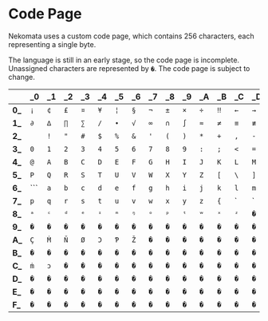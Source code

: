 # Code Page

Nekomata uses a custom code page, which contains 256 characters, each representing a single byte.

The language is still in an early stage, so the code page is incomplete. Unassigned characters are represented by `�`. The code page is subject to change.

|        | **_0** | **_1** | **_2** | **_3** | **_4** | **_5** | **_6** | **_7** | **_8** | **_9** | **_A** | **_B** | **_C** | **_D** | **_E** | **_F** |
| ------ | ------ | ------ | ------ | ------ | ------ | ------ | ------ | ------ | ------ | ------ | ------ | ------ | ------ | ------ | ------ | ------ |
| **0_** | `¡`    | `¢`    | `£`    | `¤`    | `¥`    | `¦`    | `§`    | `¬`    | `±`    | `×`    | `÷`    | `‼`    | `←`    | `→`    | `↔`    | `↕`    |
| **1_** | `∂`    | `∆`    | `∏`    | `∑`    | `∕`    | `∙`    | `√`    | `∞`    | `∩`    | `∫`    | `≈`    | `≠`    | `≡`    | `≢`    | `≤`    | `≥`    |
| **2_** | ` `    | `!`    | `"`    | `#`    | `$`    | `%`    | `&`    | `'`    | `(`    | `)`    | `*`    | `+`    | `,`    | `-`    | `.`    | `/`    |
| **3_** | `0`    | `1`    | `2`    | `3`    | `4`    | `5`    | `6`    | `7`    | `8`    | `9`    | `:`    | `;`    | `<`    | `=`    | `>`    | `?`    |
| **4_** | `@`    | `A`    | `B`    | `C`    | `D`    | `E`    | `F`    | `G`    | `H`    | `I`    | `J`    | `K`    | `L`    | `M`    | `N`    | `O`    |
| **5_** | `P`    | `Q`    | `R`    | `S`    | `T`    | `U`    | `V`    | `W`    | `X`    | `Y`    | `Z`    | `[`    | `\`    | `]`    | `^`    | `_`    |
| **6_** | ```    | `a`    | `b`    | `c`    | `d`    | `e`    | `f`    | `g`    | `h`    | `i`    | `j`    | `k`    | `l`    | `m`    | `n`    | `o`    |
| **7_** | `p`    | `q`    | `r`    | `s`    | `t`    | `u`    | `v`    | `w`    | `x`    | `y`    | `z`    | `{`    | `      | `      | `}`    | `~`    | `\n` |
| **8_** | `ᵃ`    | `ᶜ`    | `ᵈ`    | `ᵉ`    | `ᶦ`    | `ᵐ`    | `ᵑ`    | `ᵒ`    | `ᵖ`    | `ᵗ`    | `ʷ`    | `ˣ`    | `ᶻ`    | `�`    | `�`    | `�`    |
| **9_** | `�`    | `�`    | `�`    | `�`    | `�`    | `�`    | `�`    | `�`    | `�`    | `�`    | `�`    | `�`    | `�`    | `�`    | `�`    | `�`    |
| **A_** | `Ç`    | `Ṁ`    | `Ň`    | `Ø`    | `Ɔ`    | `Ƥ`    | `Ž`    | `�`    | `�`    | `�`    | `�`    | `�`    | `�`    | `�`    | `�`    | `�`    |
| **B_** | `�`    | `�`    | `�`    | `�`    | `�`    | `�`    | `�`    | `�`    | `�`    | `�`    | `�`    | `�`    | `�`    | `�`    | `�`    | `�`    |
| **C_** | `ṁ`    | `ɔ`    | `�`    | `�`    | `�`    | `�`    | `�`    | `�`    | `�`    | `�`    | `�`    | `�`    | `�`    | `�`    | `�`    | `�`    |
| **D_** | `�`    | `�`    | `�`    | `�`    | `�`    | `�`    | `�`    | `�`    | `�`    | `�`    | `�`    | `�`    | `�`    | `�`    | `�`    | `�`    |
| **E_** | `�`    | `�`    | `�`    | `�`    | `�`    | `�`    | `�`    | `�`    | `�`    | `�`    | `�`    | `�`    | `�`    | `�`    | `�`    | `�`    |
| **F_** | `�`    | `�`    | `�`    | `�`    | `�`    | `�`    | `�`    | `�`    | `�`    | `�`    | `�`    | `�`    | `�`    | `�`    | `�`    | `�`    |

